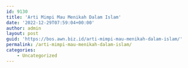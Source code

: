 ```yaml
---
id: 9130
title: 'Arti Mimpi Mau Menikah Dalam Islam'
date: '2022-12-29T07:59:04+00:00'
author: admin
layout: post
guid: 'https://bos.awn.biz.id/arti-mimpi-mau-menikah-dalam-islam/'
permalink: /arti-mimpi-mau-menikah-dalam-islam/
categories:
    - Uncategorized
---
```


